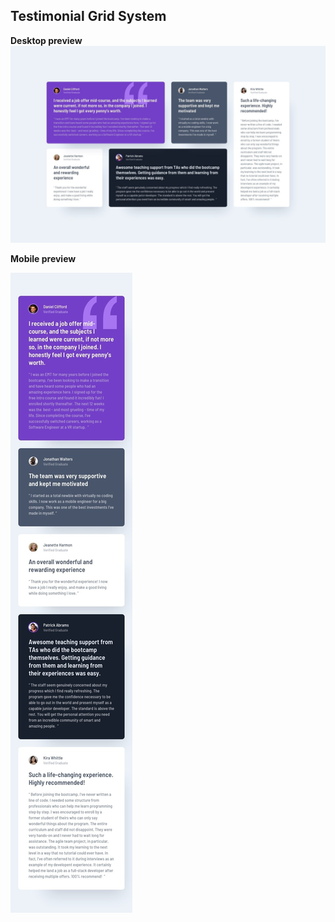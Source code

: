 ## Testimonial Grid System

**Desktop preview**
![Desktop preview](./design/desktop-design.jpg)

**Mobile preview**

![Mobile preview](./design/mobile-design.jpg)
